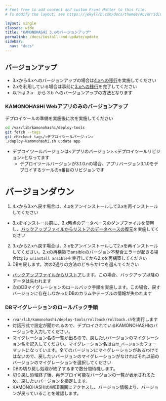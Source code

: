 ```yaml
---
# Feel free to add content and custom Front Matter to this file.
# To modify the layout, see https://jekyllrb.com/docs/themes/#overriding-theme-defaults

layout: single
classes: wide
title: "KAMONOHASHI 3.xのバージョンアップ"
permalink: /docs/install-and-update/update
sidebar:
  nav: "docs"
---
```


## バージョンアップ
* 3.xから4.xへのバージョンアップの場合は[4.xへの移行](/docs/install-and-update/migrate3xto4x)を実施してください
* 2.xを利用している場合は事前に[3.xへの移行](/docs/install-and-update/migrate2xto3x)を完了してください
* 以下は 3.a　から 3.b へのバージョンアップの方法となります

### KAMONOHASHI Webアプリのみのバージョンアップ

デプロイツールの準備を実施後に次を実施してください

```bash
cd /var/lib/kamonohashi/deploy-tools
git fetch --tags
git checkout tags/<デプロイツールバージョン>
./deploy-kamonohashi.sh update app
```

* デプロイツールバージョンは<アプリのバージョン>.<デプロイツールリビジョン>となってます
  * デプロイツールバージョンが3.1.0.nの場合、アプリバージョン3.1.0をデプロイするツールのn番目のリビジョンです

# バージョンダウン
1.  4.xから3.xへ戻す場合は、4.xをアンインストールして3.xを再インストールしてください
  * 3.xをインストール前に、3.x時点のデータベースのダンプファイルを使用し、[バックアップファイルからリストアのデータベースの復元](/docs/how-to/infra/)を実施してください
2.  3.xから2.xへ戻す場合は、3.xをアンインストールして2.xを再インストールしてください。2.xの再構築でansibleのバージョン不整合エラーが起きる場合は`pip uninstall ansible`を実行してから2.xを再構築してください
3. DBを戻します。次の2通りの方法のどちらか1つを選んでください
  * [バックアップファイルからリストア](/docs/how-to/infra/)します。この場合、バックアップ以降のデータは失われます
  * 次のDBマイグレーションのロールバック手順を実施します。この場合、戻すバージョンに存在しなかったDBのカラムやテーブルの情報が失われます
### DBマイグレーションのロールバック手順
  * `/var/lib/kamonohashi/deploy-tools/rollback/rollback.sh`を実行します
  * 対話形式で設定が聞かれるので、デプロイされているKAMONOHASHIのバージョンを入力してください。
  * マイグレーション名の一覧が出るので、戻したいバージョンのマイグレーション名を記入してください。マイグレーション名は`日付_バージョン`のフォーマットになっています。全てのバージョンにマイグレーションがあるわけではないので、戻したいバージョンのマイグレーションがなければそれ以前のバージョンのマイグレーションを選択してください
  * DBの切り戻し処理が終了するまで数分間待機します。
  * 切り戻し処理終了後、再デプロイ可能なバージョンの一覧が表示されるため、戻したいバージョンを指定します。
  * KAMONOHASHIのWEB画面にアクセスし、バージョン情報より、バージョンが戻っていることを確認します。